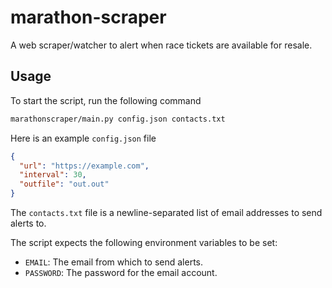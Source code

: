 # marathon-scraper

A web scraper/watcher to alert when race tickets are available for resale.

## Usage

To start the script, run the following command

```sh
marathonscraper/main.py config.json contacts.txt
```

Here is an example `config.json` file

```json
{
  "url": "https://example.com",
  "interval": 30,
  "outfile": "out.out"
}
```

The `contacts.txt` file is a newline-separated list of email addresses to send alerts to.

The script expects the following environment variables to be set:
* `EMAIL`: The email from which to send alerts.
* `PASSWORD`: The password for the email account.
